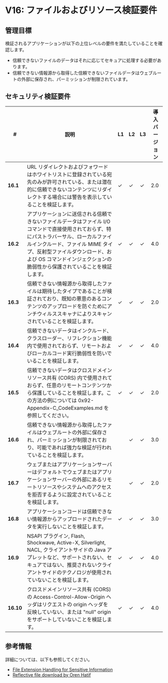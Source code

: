 # V16: ファイルおよびリソース検証要件

## 管理目標

検証されるアプリケーションが以下の上位レベルの要件を満たしていることを確認します。

* 信頼できないファイルのデータはそれに応じてセキュアに処理する必要があります。
* 信頼できない情報源から取得した信頼できないファイルデータはウェブルートの外部に保存され、パーミッションが制限されています。

## セキュリティ検証要件

| # | 説明 | L1 | L2 | L3 | 導入バージョン |
| --- | --- | --- | --- | -- | -- |
| **16.1** | URL リダイレクトおよびフォワードはホワイトリストに登録されている宛先のみが許可されている、または潜在的に信頼できないコンテンツにリダイレクトする場合には警告を表示していることを検証します。 | ✓ | ✓ | ✓ | 2.0 |
| **16.2** | アプリケーションに送信される信頼できないファイルデータはファイル I/O コマンドで直接使用されておらず、特にパストラバーサル、ローカルファイルインクルード、ファイル MIME タイプ、反射型ファイルダウンロード、および OS コマンドインジェクションの脆弱性から保護されていることを検証します。 | ✓ | ✓ | ✓ | 4.0 |
| **16.3** | 信頼できない情報源から取得したファイルは期待したタイプであることが検証されており、既知の悪意のあるコンテンツのアップロードを防ぐためにアンチウィルススキャナによりスキャンされていることを検証します。 | ✓ | ✓ | ✓ | 2.0 |
| **16.4** | 信頼できないデータはインクルード、クラスローダー、リフレクション機能内で使用されておらず、リモートおよびローカルコード実行脆弱性を防いでいることを検証します。 | ✓ | ✓ | ✓ | 4.0 |
| **16.5** | 信頼できないデータはクロスドメインリソース共有 (CORS) 内で使用されておらず、任意のリモートコンテンツから保護していることを検証します。この方法の例については 0x92-Appendix-C_CodeExamples.md を参照してください。 | ✓ | ✓ | ✓ | 2.0 |
| **16.6** | 信頼できない情報源から取得したファイルはウェブルートの外部に保存され、パーミッションが制限されており、可能であれば強力な検証が行われていることを検証します。 |  | ✓ | ✓ | 3.0 |
| **16.7** | ウェブまたはアプリケーションサーバーはデフォルトでウェブまたはアプリケーションサーバーの外部にあるリモートリソースやシステムへのアクセスを拒否するように設定されていることを検証します。 |  | ✓ | ✓ | 2.0 |
| **16.8** | アプリケーションコードは信頼できない情報源からアップロードされたデータを実行しないことを検証します。 | ✓ | ✓ | ✓ | 3.0 |
| **16.9** | NSAPI プラグイン, Flash, Shockwave, Active-X, Silverlight, NACL, クライアントサイドの Java アプレットなど、サポートされない、セキュアではない、推奨されないクライアントサイドのテクノロジが使用されていないことを検証します。 | ✓ | ✓ | ✓ | 4.0 |
| **16.10** | クロスドメインリソース共有 (CORS) の Access-Control-Allow-Origin ヘッダはリクエストの origin ヘッダを反映していない、または "null" origin をサポートしていないことを検証します。 | ✓ | ✓ | ✓ | 4.0 |

## 参考情報

詳細については、以下も参照してください。

* [File Extension Handling for Sensitive Information](https://www.owasp.org/index.php/Unrestricted_File_Upload)
* [Reflective file download by Oren Hatif](https://www.trustwave.com/Resources/SpiderLabs-Blog/Reflected-File-Download---A-New-Web-Attack-Vector/)
